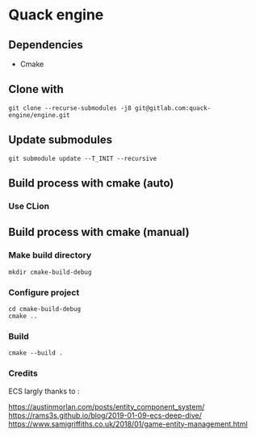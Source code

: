# Quack engine

## Dependencies

- Cmake

## Clone with
```shell
git clone --recurse-submodules -j8 git@gitlab.com:quack-engine/engine.git  
```
## Update submodules
```shell
git submodule update --T_INIT --recursive
```
## Build process with cmake (auto)

### Use CLion

## Build process with cmake (manual)
### Make build directory
```shell
mkdir cmake-build-debug
```
### Configure project

```shell
cd cmake-build-debug
cmake ..
```

### Build
```shell
cmake --build .
```

### Credits

ECS largly thanks to : 

https://austinmorlan.com/posts/entity_component_system/
https://rams3s.github.io/blog/2019-01-09-ecs-deep-dive/
https://www.samjgriffiths.co.uk/2018/01/game-entity-management.html

